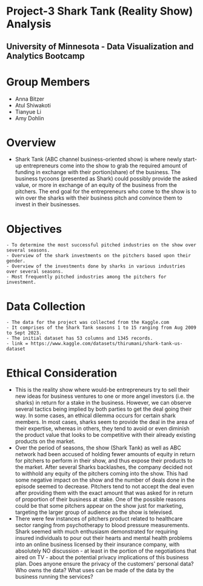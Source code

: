 # Project-3 Shark Tank (Reality Show) Analysis
## University of Minnesota - Data Visualization and Analytics Bootcamp
# Group Members
- Anna Bitzer
- Atul Shiwakoti
- Tianyue Li
- Amy Dohlin

# Overview
   - Shark Tank (ABC channel business-oriented show) is where newly start-up entrepreneurs come into the show to grab the required amount of funding in exchange with their portion(share) of the business. The business tycoons (presented as Shark) could possibly provide the asked value, or more in exchange of an equity of the business from the pitchers. The end goal for the entrepreneurs who come to the show is to win over the sharks with their business pitch and convince them to invest in their businesses.
# Objectives
    - To determine the most successful pitched industries on the show over several seasons.
    - Overview of the shark investments on the pitchers based upon their gender.
    - Overview of the investments done by sharks in various industries over several seasons.
    - Most frequently pitched industries among the pitchers for investment.
# Data Collection
    - The data for the project was collected from the Kaggle.com
    - It comprises of the Shark Tank seasons 1 to 15 ranging from Aug 2009 to Sept 2023.
    - The initial dataset has 53 columns and 1345 records.
    - link = https://www.kaggle.com/datasets/thirumani/shark-tank-us-dataset
# Ethical Consideration
   - This is the reality show where would-be entrepreneurs try to sell their new ideas for business ventures to one or more angel investors (i.e. the sharks) in return for a stake in the business. However, we can observe several tactics being implied by both parties to get the deal going their way. In some cases, an ethical dilemma occurs for certain shark members. In most cases, sharks seem to provide the deal in the area of their expertise, whereas in others, they tend to avoid or even diminish the product value that looks to be competitive with their already existing products on the market. 
  -  Over the period of seasons, the show (Shark Tank) as well as ABC network had been accused of holding fewer amounts of equity in return for pitchers to perform in their show, and thus expose their products to the market. After several Sharks backlashes, the company decided not to withhold any equity of the pitchers coming into the show. This had some negative impact on the show and the number of deals done in the episode seemed to decrease. Pitchers tend to not accept the deal even after providing them with the exact amount that was asked for in return of proportion of their business at stake. One of the possible reasons could be that some pitchers appear on the show just for marketing, targeting the larger group of audience as the show is televised. 
  - There were few instances of pitchers product related to healthcare sector ranging from psychotherapy to blood pressure measurements. Shark seemed with much enthusiasm demonstrated for requiring insured individuals to pour out their hearts and mental health problems into an online business licensed by their insurance company, with absolutely NO discussion - at least in the portion of the negotiations that aired on TV - about the potential privacy implications of this business plan.  Does anyone ensure the privacy of the customers' personal data?  Who owns the data?  What uses can be made of the data by the business running the services? 
